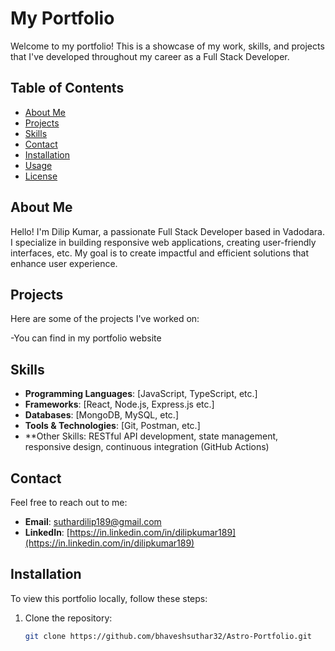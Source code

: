 # My Portfolio

Welcome to my portfolio! This is a showcase of my work, skills, and projects that I've developed throughout my career as a Full Stack Developer. 

## Table of Contents

- [About Me](#about-me)
- [Projects](#projects)
- [Skills](#skills)
- [Contact](#contact)
- [Installation](#installation)
- [Usage](#usage)
- [License](#license)

## About Me

Hello! I'm Dilip Kumar, a passionate Full Stack Developer based in Vadodara. I specialize in building responsive web applications, creating user-friendly interfaces, etc. My goal is to create impactful and efficient solutions that enhance user experience.

## Projects

Here are some of the projects I've worked on:

-You can find in my portfolio website

## Skills

- **Programming Languages**: [JavaScript, TypeScript, etc.]
- **Frameworks**: [React, Node.js, Express.js etc.]
- **Databases**: [MongoDB, MySQL, etc.]
- **Tools & Technologies**: [Git, Postman, etc.]
- **Other Skills: RESTful API development, state management, responsive design, continuous integration (GitHub Actions)

## Contact

Feel free to reach out to me:

- **Email**: [suthardilip189@gmail.com](mailto:bhaveshsuthar4434.com)
- **LinkedIn**: [https://in.linkedin.com/in/dilipkumar189](https://in.linkedin.com/in/dilipkumar189)

## Installation

To view this portfolio locally, follow these steps:

1. Clone the repository:
   ```bash
   git clone https://github.com/bhaveshsuthar32/Astro-Portfolio.git
